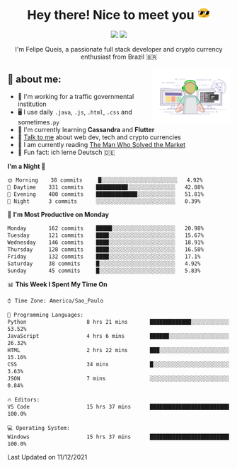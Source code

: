 
<h1 align="center">Hey there! Nice to meet you <img src="assets/sunglasses.gif" width="30"/></h1>

<p align="center">
  <a href="https://www.linkedin.com/in/fqueis"><img src="https://img.shields.io/badge/-LinkedIn-blue?style=flat&logo=Linkedin&logoColor=white" /></a>
  <a href="mailto:fqueis@gmail.com"><img src="https://img.shields.io/badge/-Gmail-c14438?style=flat&logo=Gmail&logoColor=white" /></a>
</p>

<p align="center">I'm Felipe Queis, a passionate full stack developer and crypto currency enthusiast from Brazil 🇧🇷</p>

<img width="35%" align="right" alt="fqueis" src="assets/profile.gif" /></p>

## 🤵 about me:

- 🏢 I'm working for a traffic governmental institution
- 🖥️ I use daily `.java`, `.js`, `.html`, `.css` and sometimes`.py`
- 🌱 I'm currently learning **Cassandra** and **Flutter**
- 💬 [Talk to me](https://github.com/fqueis/fqueis/discussions) about web dev, tech and crypto currencies
- 📖 I am currently reading [The Man Who Solved the Market](https://amzn.com/073521798X)
- 💭 Fun fact: ich lerne Deutsch 🇩🇪

<!--START_SECTION:waka-->
**I'm a Night 🦉** 

```text
🌞 Morning    38 commits     █░░░░░░░░░░░░░░░░░░░░░░░░   4.92% 
🌆 Daytime    331 commits    ██████████░░░░░░░░░░░░░░░   42.88% 
🌃 Evening    400 commits    █████████████░░░░░░░░░░░░   51.81% 
🌙 Night      3 commits      ░░░░░░░░░░░░░░░░░░░░░░░░░   0.39%

```
📅 **I'm Most Productive on Monday** 

```text
Monday       162 commits    █████░░░░░░░░░░░░░░░░░░░░   20.98% 
Tuesday      121 commits    ████░░░░░░░░░░░░░░░░░░░░░   15.67% 
Wednesday    146 commits    ████░░░░░░░░░░░░░░░░░░░░░   18.91% 
Thursday     128 commits    ████░░░░░░░░░░░░░░░░░░░░░   16.58% 
Friday       132 commits    ████░░░░░░░░░░░░░░░░░░░░░   17.1% 
Saturday     38 commits     █░░░░░░░░░░░░░░░░░░░░░░░░   4.92% 
Sunday       45 commits     █░░░░░░░░░░░░░░░░░░░░░░░░   5.83%

```


📊 **This Week I Spent My Time On** 

```text
⌚︎ Time Zone: America/Sao_Paulo

💬 Programming Languages: 
Python                   8 hrs 21 mins       █████████████░░░░░░░░░░░░   53.52% 
JavaScript               4 hrs 6 mins        ██████░░░░░░░░░░░░░░░░░░░   26.32% 
HTML                     2 hrs 22 mins       ███░░░░░░░░░░░░░░░░░░░░░░   15.16% 
CSS                      34 mins             █░░░░░░░░░░░░░░░░░░░░░░░░   3.63% 
JSON                     7 mins              ░░░░░░░░░░░░░░░░░░░░░░░░░   0.84%

🔥 Editors: 
VS Code                  15 hrs 37 mins      █████████████████████████   100.0%

💻 Operating System: 
Windows                  15 hrs 37 mins      █████████████████████████   100.0%

```


 Last Updated on 11/12/2021
<!--END_SECTION:waka-->
